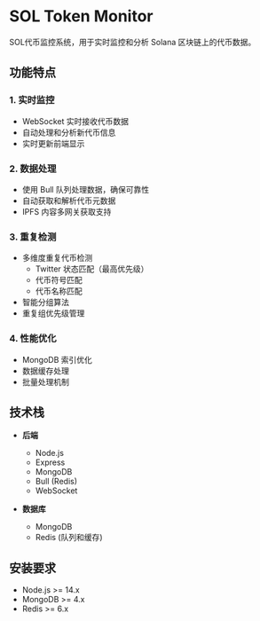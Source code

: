 # SOL Token Monitor

SOL代币监控系统，用于实时监控和分析 Solana 区块链上的代币数据。

## 功能特点

### 1. 实时监控
- WebSocket 实时接收代币数据
- 自动处理和分析新代币信息
- 实时更新前端显示

### 2. 数据处理
- 使用 Bull 队列处理数据，确保可靠性
- 自动获取和解析代币元数据
- IPFS 内容多网关获取支持

### 3. 重复检测
- 多维度重复代币检测
  - Twitter 状态匹配（最高优先级）
  - 代币符号匹配
  - 代币名称匹配
- 智能分组算法
- 重复组优先级管理

### 4. 性能优化
- MongoDB 索引优化
- 数据缓存处理
- 批量处理机制

## 技术栈

- **后端**
  - Node.js
  - Express
  - MongoDB
  - Bull (Redis)
  - WebSocket

- **数据库**
  - MongoDB
  - Redis (队列和缓存)

## 安装要求

- Node.js >= 14.x
- MongoDB >= 4.x
- Redis >= 6.x


